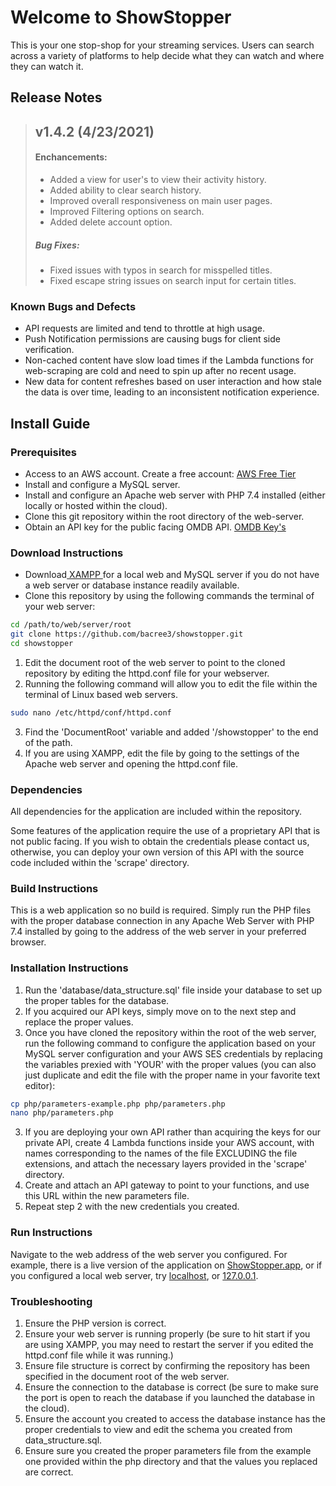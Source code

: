# Welcome to ShowStopper
This is your one stop-shop for your streaming services. Users can search across a variety of platforms to help decide what they can watch and where they can watch it.

## Release Notes
>
>  ## v1.4.2 (4/23/2021)
>  #### Enchancements:
>  - Added a view for user's to view their activity history.
>  - Added ability to clear search history.
>  - Improved overall responsiveness on main user pages.
>  - Improved Filtering options on search.
>  - Added delete account option.
>  ##### Bug Fixes:
>  - Fixed issues with typos in search for misspelled titles.
>  - Fixed escape string issues on search input for certain titles.
>

### Known Bugs and Defects
- API requests are limited and tend to throttle at high usage.
- Push Notification permissions are causing bugs for client side verification.
- Non-cached content have slow load times if the Lambda functions for web-scraping are cold and need to spin up after no recent usage.
- New data for content refreshes based on user interaction and how stale the data is over time, leading to an inconsistent notification experience.

## Install Guide
### Prerequisites
- Access to an AWS account. Create a free account: <a href = "https://aws.amazon.com/free/?trk=ps_a131L0000085DvcQAE&trkCampaign=acq_paid_search_brand&sc_channel=ps&sc_campaign=acquisition_US&sc_publisher=google&sc_category=core&sc_country=US&sc_geo=NAMER&sc_outcome=acq&sc_detail=aws%20free%20tier&sc_content=Account_e&sc_segment=432339156165&sc_medium=ACQ-P|PS-GO|Brand|Desktop|SU|AWS|Core|US|EN|Text&s_kwcid=AL!4422!3!432339156165!e!!g!!aws%20free%20tier&ef_id=Cj0KCQjw4ImEBhDFARIsAGOTMj8N81JmKn0X-FE5Axfk9u2xhRTMiYp-89ERUkrinHyb6Joyp7eE5JwaAgX0EALw_wcB:G:s&s_kwcid=AL!4422!3!432339156165!e!!g!!aws%20free%20tier&all-free-tier.sort-by=item.additionalFields.SortRank&all-free-tier.sort-order=asc&awsf.Free%20Tier%20Types=*all&awsf.Free%20Tier%20Categories=*all">AWS Free Tier</a>
- Install and configure a MySQL server.
- Install and configure an Apache web server with PHP 7.4 installed (either locally or hosted within the cloud).
- Clone this git repository within the root directory of the web-server.
- Obtain an API key for the public facing OMDB API. <a href = "http://www.omdbapi.com/apikey.aspx">OMDB Key's</a>
### Download Instructions
- Download<a href = "https://www.apachefriends.org/download.html"> XAMPP </a>for a local web and MySQL server if you do not have a web server or database instance readily available.
- Clone this repository by using the following commands the terminal of your web server:
```bash
cd /path/to/web/server/root
git clone https://github.com/bacree3/showstopper.git
cd showstopper
```
1. Edit the document root of the web server to point to the cloned repository by editing the httpd.conf file for your webserver.
2. Running the following command will allow you to edit the file within the terminal of Linux based web servers.
```bash
sudo nano /etc/httpd/conf/httpd.conf
```
3. Find the 'DocumentRoot' variable and added '/showstopper' to the end of the path.
4. If you are using XAMPP, edit the file by going to the settings of the Apache web server and opening the httpd.conf file.
### Dependencies
All dependencies for the application are included within the repository.

Some features of the application require the use of a proprietary API that is not public facing. If you wish to obtain the credentials please contact us, otherwise, you can deploy your own version of this API with the source code included within the 'scrape' directory.
### Build Instructions
This is a web application so no build is required. Simply run the PHP files with the proper database connection in any Apache Web Server with PHP 7.4 installed by going to the address of the web server in your preferred browser.
### Installation Instructions
1. Run the 'database/data_structure.sql' file inside your database to set up the proper tables for the database.
2. If you acquired our API keys, simply move on to the next step and replace the proper values.
3. Once you have cloned the repository within the root of the web server, run the following command to configure the application based on your MySQL server configuration and your AWS SES credentials by replacing the variables prexied with 'YOUR' with the proper values (you can also just duplicate and edit the file with the proper name in your favorite text editor):
```bash
cp php/parameters-example.php php/parameters.php
nano php/parameters.php
```
3. If you are deploying your own API rather than acquiring the keys for our private API, create 4 Lambda functions inside your AWS account, with names corresponding to the names of the file EXCLUDING the file extensions, and attach the necessary layers provided in the 'scrape' directory.
4. Create and attach an API gateway to point to your functions, and use this URL within the new parameters file.
5. Repeat step 2 with the new credentials you created.
### Run Instructions
Navigate to the web address of the web server you configured. For example, there is a live version of the application on <a href = "https://showstopper.app">ShowStopper.app</a>, or if you configured a local web server, try <a href = "http://localhost">localhost</a>, or <a href = "http://127.0.0.1">127.0.0.1</a>.
### Troubleshooting
1. Ensure the PHP version is correct.
2. Ensure your web server is running properly (be sure to hit start if you are using XAMPP, you may need to restart the server if you edited the httpd.conf file while it was running.)
3. Ensure file structure is correct by confirming the repository has been specified in the document root of the web server.
4. Ensure the connection to the database is correct (be sure to make sure the port is open to reach the database if you launched the database in the cloud).
5. Ensure the account you created to access the database instance has the proper credentials to view and edit the schema you created from data_structure.sql.
6. Ensure sure you created the proper parameters file from the example one provided within the php directory and that the values you replaced are correct.
